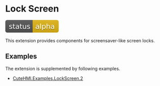 # Lock Screen

![Development status](doc/status-alpha.svg)

This extension provides components for screensaver-like screen locks.

## Examples

The extension is supplemented by following examples.

- [CuteHMI.Examples.LockScreen.2](../Examples/LockScreen.2/)
